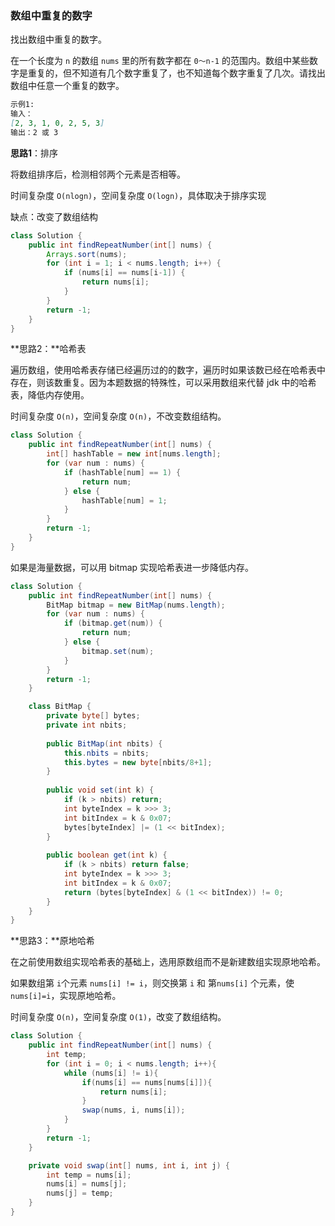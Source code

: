 ### 数组中重复的数字

找出数组中重复的数字。

在一个长度为 `n` 的数组 `nums` 里的所有数字都在 `0～n-1` 的范围内。数组中某些数字是重复的，但不知道有几个数字重复了，也不知道每个数字重复了几次。请找出数组中任意一个重复的数字。

``` markdown
示例1:
输入：
[2, 3, 1, 0, 2, 5, 3]
输出：2 或 3
```



**思路1**：排序

将数组排序后，检测相邻两个元素是否相等。

时间复杂度 `O(nlogn)`，空间复杂度 `O(logn)`，具体取决于排序实现

缺点：改变了数组结构

``` java
class Solution {
    public int findRepeatNumber(int[] nums) {
        Arrays.sort(nums);
        for (int i = 1; i < nums.length; i++) {
            if (nums[i] == nums[i-1]) {
                return nums[i];
            }
        }
        return -1;
    }
}
```



**思路2：**哈希表

遍历数组，使用哈希表存储已经遍历过的的数字，遍历时如果该数已经在哈希表中存在，则该数重复。因为本题数据的特殊性，可以采用数组来代替 jdk 中的哈希表，降低内存使用。

时间复杂度 `O(n)`，空间复杂度 `O(n)`，不改变数组结构。

``` java
class Solution {
    public int findRepeatNumber(int[] nums) {
        int[] hashTable = new int[nums.length]; 
        for (var num : nums) {
            if (hashTable[num] == 1) {
                return num;
            } else {
                hashTable[num] = 1;
            }
        }
        return -1;
    }
}
```

如果是海量数据，可以用 bitmap 实现哈希表进一步降低内存。

``` java
class Solution {
    public int findRepeatNumber(int[] nums) {
        BitMap bitmap = new BitMap(nums.length);
        for (var num : nums) {
            if (bitmap.get(num)) {
                return num;
            } else {
                bitmap.set(num);
            }
        }
        return -1;
    }

    class BitMap { 
        private byte[] bytes;
        private int nbits;
  
        public BitMap(int nbits) {
            this.nbits = nbits;
            this.bytes = new byte[nbits/8+1];
        }
 
        public void set(int k) {
            if (k > nbits) return;
            int byteIndex = k >>> 3;
            int bitIndex = k & 0x07;
            bytes[byteIndex] |= (1 << bitIndex);
        }
 
        public boolean get(int k) {
            if (k > nbits) return false;
            int byteIndex = k >>> 3;
            int bitIndex = k & 0x07;
            return (bytes[byteIndex] & (1 << bitIndex)) != 0;
        }
    }
}
```



**思路3：**原地哈希

在之前使用数组实现哈希表的基础上，选用原数组而不是新建数组实现原地哈希。

如果数组第 `i`个元素 `nums[i] != i`，则交换第 `i` 和 第`nums[i]` 个元素，使 `nums[i]=i`，实现原地哈希。

时间复杂度 `O(n)`，空间复杂度 `O(1)`，改变了数组结构。

``` java
class Solution {
    public int findRepeatNumber(int[] nums) {
        int temp;
        for (int i = 0; i < nums.length; i++){
            while (nums[i] != i){
                if(nums[i] == nums[nums[i]]){
                    return nums[i];
                }
                swap(nums, i, nums[i]);
            }
        }
        return -1;
    }

    private void swap(int[] nums, int i, int j) {
        int temp = nums[i];
        nums[i] = nums[j];
        nums[j] = temp;
    } 
}
```

